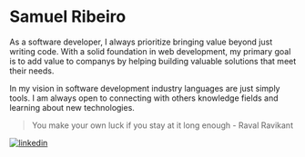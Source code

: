 <h1 align="left">Samuel Ribeiro</h1>

 > <p align="left">
 As a software developer, I always prioritize bringing value beyond just writing code. With a solid foundation in web development, my primary goal is to add value to companys by helping building valuable solutions that meet their needs.

In my vision in software development industry languages are just simply tools. I am always open to connecting with others knowledge fields and learning about new technologies.
 </p>

 
> You make your own luck if you stay at it long enough - Raval Ravikant


[![linkedin](https://img.shields.io/badge/linkedin-0A66C2?style=for-the-badge&logo=linkedin&logoColor=white)](https://www.linkedin.com/in/samuel-ribeiro-dev/)
